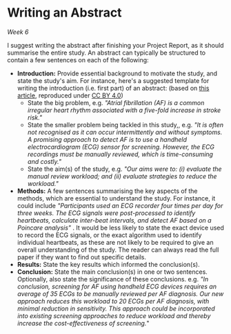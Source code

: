 # Writing an Abstract
_Week 6_

I suggest writing the abstract after finishing your Project Report, as it should summarise the entire study. An abstract can typically be structured to contain a few sentences on each of the following:
- **Introduction:** Provide essential background to motivate the study, and state the study's aim. For instance, here's a suggested template for writing the introduction (i.e. first part) of an abstract: (based on [this article](https://doi.org/10.3390/ecsa-7-08195), reproduced under [CC BY 4.0](http://creativecommons.org/licenses/by/4.0/))
  - State the big problem, e.g. _"Atrial fibrillation (AF) is a common irregular heart rhythm associated with a five-fold increase in stroke risk."_
  - State the smaller problem being tackled in this study,, e.g. _"It is often not recognised as it can occur intermittently and without symptoms. A promising approach to detect AF is to use a handheld electrocardiogram (ECG) sensor for screening. However, the ECG recordings must be manually reviewed, which is time-consuming and costly."_
  - State the aim(s) of the study, e.g. _"Our aims were to: (i) evaluate the manual review workload; and (ii) evaluate strategies to reduce the workload."_
- **Methods:** A few sentences summarising the key aspects of the methods, which are essential to understand the study. For instance, it could include _"Participants used an ECG recorder four times per day for three weeks. The ECG signals were post-processed to identify heartbeats, calculate inter-beat intervals, and detect AF based on a Poincare analysis"_ . It would be less likely to state the exact device used to record the ECG signals, or the exact algorithm used to identify individual heartbeats, as these are not likely to be required to give an overall understanding of the study. The reader can always read the full paper if they want to find out specific details.
- **Results:** State the key results which informed the conclusion(s).
- **Conclusion:** State the main conclusion(s) in one or two sentences. Optionally, also state the significance of these conclusions. e.g. _"In conclusion, screening for AF using handheld ECG devices requires an average of 35 ECGs to be manually reviewed per AF diagnosis. Our new approach reduces this workload to 20 ECGs per AF diagnosis, with minimal reduction in sensitivity. This approach could be incorporated into existing screening approaches to reduce workload and thereby increase the cost-effectiveness of screening._"
